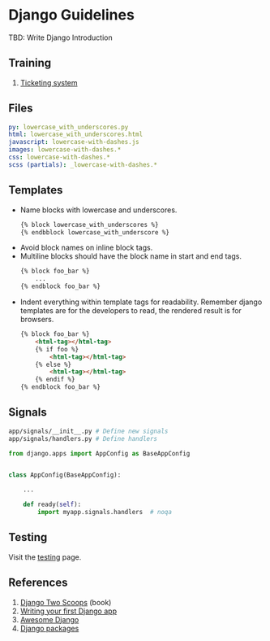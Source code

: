 # Django Guidelines

TBD: Write Django Introduction

## Training

1. [Ticketing system](./ticketing-system.md)

## Files

```yaml
py: lowercase_with_underscores.py
html: lowercase_with_underscores.html
javascript: lowercase-with-dashes.js
images: lowercase-with-dashes.*
css: lowercase-with-dashes.*
scss (partials): _lowercase-with-dashes.*
```

## Templates

- Name blocks with lowercase and underscores.
  ```html
  {% block lowercase_with_underscores %}
  {% endbblock lowercase_with_underscore %}
  ```
- Avoid block names on inline block tags.
- Multiline blocks should have the block name in start and end tags.
  ```html
  {% block foo_bar %}
      ...
  {% endblock foo_bar %}
  ```
- Indent everything within template tags for readability. Remember
  django templates are for the developers to read, the rendered result
  is for browsers.
  ```html
  {% block foo_bar %}
      <html-tag></html-tag>
      {% if foo %}
          <html-tag></html-tag>
      {% else %}
          <html-tag></html-tag>
      {% endif %}
  {% endblock foo_bar %}
  ```

## Signals

```bash
app/signals/__init__.py # Define new signals
app/signals/handlers.py # Define handlers
```

```python
from django.apps import AppConfig as BaseAppConfig


class AppConfig(BaseAppConfig):

    ...

    def ready(self):
        import myapp.signals.handlers  # noqa
```

## Testing

Visit the [testing](./testing.md) page.

## References

1. [Django Two Scoops](http://twoscoopspress.org/) (book)
2. [Writing your first Django
   app](https://docs.djangoproject.com/en/stable/intro/tutorial01/)
3. [Awesome Django](https://gitlab.com/rosarior/awesome-django)
4. [Django packages](https://djangopackages.org/)